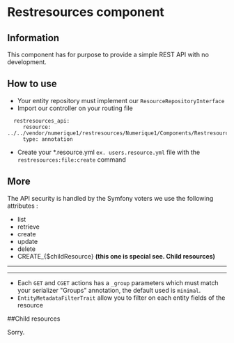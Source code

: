 # Restresources component

## Information

This component has for purpose to provide a simple REST API with no development.
 
## How to use
  - Your entity repository must implement our `ResourceRepositoryInterface`
  - Import our controller on your routing file 
  ``` 
    restresources_api:
       resource: ../../vendor/numerique1/restresources/Numerique1/Components/Restresources/Controller/
       type: annotation
  ```
  - Create your *.resource.yml `ex. users.resource.yml` file with the `restresources:file:create` command

## More

The API security is handled by the Symfony voters we use the following attributes : 
 - list
 - retrieve
 - create
 - update
 - delete
 - CREATE_{$childResource} __(this one is special see. Child resources)__
 ------
 ------
 - Each `GET` and `CGET` actions has a `_group` parameters which must match your serializer "Groups" annotation, the default used is `minimal`.
 - `EntityMetadataFilterTrait` allow you to filter on each entity fields of the resource
 
##Child resources

Sorry.
